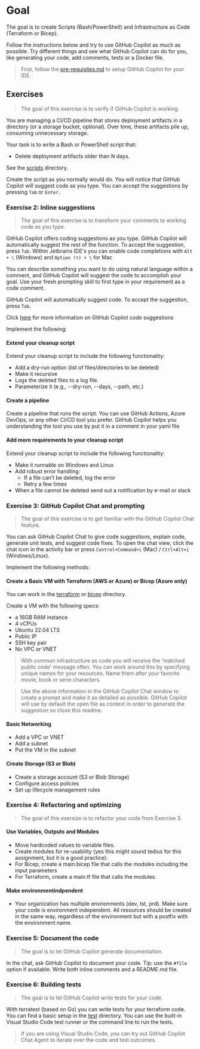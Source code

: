 # Goal

The goal is to create Scripts (Bash/PowerShell) and Infrastructure as Code (Terraform or Bicep).

Follow the instructions below and try to use GitHub Copilot as much as possible.
Try different things and see what GitHub Copilot can do for you, like generating your code, add comments, tests or a Docker file.

> First, follow the [pre-requisites.md](../README.md#pre-requisites) to setup GitHub Copilot for your IDE.

## Exercises


>The goal of this exercise is to verify if GitHub Copilot is working.

You are managing a CI/CD pipeline that stores deployment artifacts in a directory (or a storage bucket, optional). Over time, these artifacts pile up, consuming unnecessary storage.

Your task is to write a Bash or PowerShell script that:
- Delete deployment artifacts older than N days.

See the [scripts](/scripts/) directory.

Create the script as you normally would do. You will notice that GitHub Copilot will suggest code as you type. You can accept the suggestions by pressing `Tab` or `Enter`.

### Exercise 2: Inline suggestions

>The goal of this exercise is to transform your comments to working code as you type.

GitHub Copilot offers coding suggestions as you type. GitHub Copilot will automatically suggest the rest of the function. To accept the suggestion, press `Tab`. Within Jetbrains IDE's you can enable code completions with `Alt + \` (Windows) and `Option (⌥) + \` for Mac 

You can describe something you want to do using natural language within a comment, and GitHub Copilot will suggest the code to accomplish your goal. Use your fresh prompting skill to first type in your requirement as a code comment.

GitHub Copilot will automatically suggest code. To accept the suggestion, press `Tab`.

Click [here](https://docs.github.com/en/copilot/using-github-copilot/getting-code-suggestions-in-your-ide-with-github-copilot#getting-code-suggestions-2) for more information on GitHub Copilot code suggestions

Implement the following:

#### Extend your cleanup script 

Extend your cleanup script to include the following functionality:
- Add a dry-run option (list of files/directories to be deleted)
- Make it recursive
- Logs the deleted files to a log file.
- Parameterize it (e.g., --dry-run, --days, --path, etc.)

#### Create a pipeline

Create a pipeline that runs the script. You can use GitHub Actions, Azure DevOps, or any other CI/CD tool you prefer. GitHub Copilot helps you understanding the tool you use by put it in a comment in your yaml file

#### Add more requirements to your cleanup script

Extend your cleanup script to include the following functionality:
- Make it runnable on Windows and Linux
- Add robust error handling:
   - If a file can’t be deleted, log the error
   - Retry a few times
- When a file cannot be deleted send out a notification by e-mail or slack

### Exercise 3: GitHub Copilot Chat and prompting

>The goal of this exercise is to get familiar with the GitHub Copilot Chat feature.

You can ask GitHub Copilot Chat to give code suggestions, explain code, generate unit tests, and suggest code fixes. To open the chat view, click the chat icon in the activity bar or press `Control+Command+i` (Mac) / `Ctrl+Alt+i` (Windows/Linux).

Implement the following methods:

#### Create a Basic VM with Terraform (AWS or Azure) or Bicep (Azure only)

You can work in the [terraform](./terraform/) or [bicep](./bicep/) directory.

Create a VM with the following specs:
- a 16GB RAM instance
- 4 vCPUs
- Ubuntu 22.04 LTS
- Public IP
- SSH key pair
- No VPC or VNET

> With common infrastructure as code you will receive the 'matched public code' message often. You can work around this by specifying unique names for your resources. Name them after your favorite movie, book or serie characters.

> Use the above information in the GitHub Copilot Chat window to create a prompt and make it as detailed as possible. GitHub Copilot will use by default the open file as context in order to generate the suggestion so close this readme.

####  Basic Networking

- Add a VPC or VNET
- Add a subnet
- Put the VM in the subnet

#### Create Storage (S3 or Blob)

- Create a storage account (S3 or Blob Storage)
- Configure access policies
- Set up lifecycle management rules

### Exercise 4: Refactoring and optimizing

>The goal of this exersize is to refactor your code from Exercise 3.

#### Use Variables, Outputs and Modules

- Move hardcoded values to variable files.
- Create modules for re-usability (yes this might sound tedius for this assignment, but it is a good practice).
- For Bicep, create a main.bicep file that calls the modules including the input parameters
- For Terraform, create a main.tf file that calls the modules.

#### Make environmentindpendent

- Your organization has multiple environments (dev, tst, prd). Make sure your code is environment independent. All resources should be created in the same way, regardless of the environment but with a postfix with the environment name.

### Exercise 5: Document the code

>The goal is to let GitHub Copilot generate documentation. 

In the chat, ask GitHub Copilot to document your code. Tip: use the `#file` option if available. Write both inline comments and a README.md file.

### Exercise 6: Building tests

>The goal is to let GitHub Copilot write tests for your code.

With terratest (based on Go) you can write tests for your terraform code. You can find a basic setup in the [test](./test/) directory. You can use the built-in Visual Studio Code test runner or the command line to run the tests.

> If you are using Visual Studio Code, you can try out GitHub Copilot Chat Agent to iterate over the code and test outcomes.

